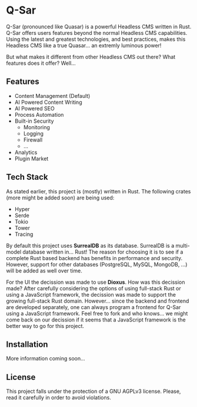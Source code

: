 # Q-Sar

Q-Sar (pronounced like Quasar) is a powerful Headless CMS written in Rust. Q-Sar offers users features beyond the normal Headless CMS capabilities. Using the latest and greatest technologies, and best practices, makes this Headless CMS like a true Quasar... an extremly luminous power!

But what makes it different from other Headless CMS out there? What features does it offer? Well...

## Features

- Content Management (Default)
- AI Powered Content Writing
- AI Powered SEO
- Process Automation
- Built-in Security
    - Monitoring
    - Logging
    - Firewall
    - ...
- Analytics
- Plugin Market

## Tech Stack

As stated earlier, this project is (mostly) written in Rust. The following crates (more might be added soon) are being used:

- Hyper
- Serde
- Tokio
- Tower
- Tracing

By default this project uses **SurrealDB** as its database. SurrealDB is a multi-model database written in... Rust! The reason for choosing it is to see if a complete Rust based backend has benefits in performance and security. However, support for other databases (PostgreSQL, MySQL, MongoDB, ...) will be added as well over time.

For the UI the decission was made to use **Dioxus**. How was this decission made? After carefully considering the options of using full-stack Rust or using a JavaScript framework, the decission was made to support the growing full-stack Rust domain. However... since the backend and frontend are developed separately, one can always program a frontend for Q-Sar using a JavaScript framework. Feel free to fork and who knows... we might come back on our decission if it seems that a JavaScript framework is the better way to go for this project.

## Installation

More information coming soon...

## License

This project falls under the protection of a GNU AGPLv3 license. Please, read it carefully in order to avoid violations.